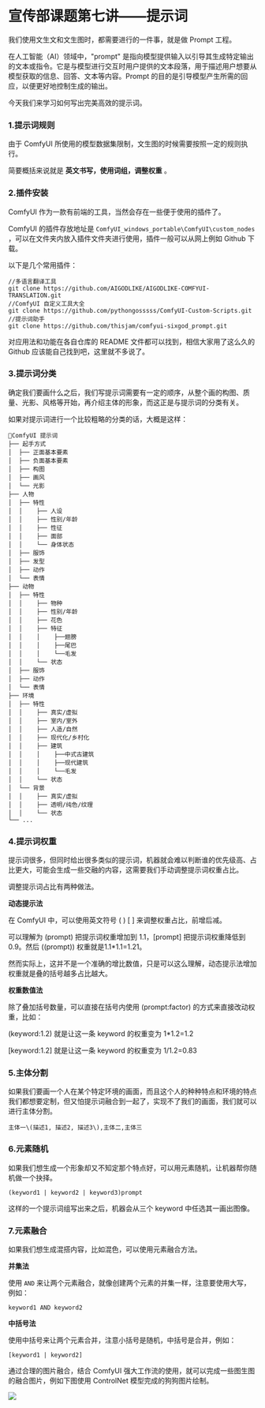 # 宣传部课题第七讲——提示词

我们使用文生文和文生图时，都需要进行的一件事，就是做 Prompt 工程。

在人工智能（AI）领域中，"prompt" 是指向模型提供输入以引导其生成特定输出的文本或指令。它是与模型进行交互时用户提供的文本段落，用于描述用户想要从模型获取的信息、回答、文本等内容。Prompt 的目的是引导模型产生所需的回应，以便更好地控制生成的输出。

今天我们来学习如何写出完美高效的提示词。

### 1.提示词规则

由于 ComfyUI 所使用的模型数据集限制，文生图的时候需要按照一定的规则执行。

简要概括来说就是 **英文书写，使用词组，调整权重** 。

### 2.插件安装

ComfyUI 作为一款有前端的工具，当然会存在一些便于使用的插件了。

ComfyUI 的插件存放地址是 `ComfyUI_windows_portable\ComfyUI\custom_nodes` ，可以在文件夹内放入插件文件夹进行使用，插件一般可以从网上例如 Github 下载。

以下是几个常用插件：

```
//多语言翻译工具
git clone https://github.com/AIGODLIKE/AIGODLIKE-COMFYUI-TRANSLATION.git
//ComfyUI 自定义工具大全
git clone https://github.com/pythongosssss/ComfyUI-Custom-Scripts.git
//提示词助手
git clone https://github.com/thisjam/comfyui-sixgod_prompt.git
```

对应用法和功能在各自仓库的 README 文件都可以找到，相信大家用了这么久的 Github 应该能自己找到吧，这里就不多说了。

### 3.提示词分类

确定我们要画什么之后，我们写提示词需要有一定的顺序，从整个画的构图、质量、光影、风格等开始，再介绍主体的形象，而这正是与提示词的分类有关。

如果对提示词进行一个比较粗略的分类的话，大概是这样：

```
📁ComfyUI 提示词    
├── 起手方式                   
│  ├── 正面基本要素
│  ├── 负面基本要素
│  ├── 构图
│  ├── 画风
│  └── 光影
├── 人物
│  ├── 特性
│  │    ├── 人设
│  │    ├── 性别/年龄
│  │    ├── 性征
│  │    ├── 面部
│  │    └── 身体状态
│  ├── 服饰
│  ├── 发型
│  ├── 动作
│  └── 表情
├── 动物
│  ├── 特性
│  │    ├── 物种
│  │    ├── 性别/年龄
│  │    ├── 花色
│  │    ├── 特征
│  │    │    ├──翅膀
│  │    │    ├──尾巴
│  │    │    └──毛发
│  │    └── 状态
│  ├── 服饰
│  ├── 动作
│  └── 表情
├── 环境
│  ├── 特性
│  │    ├── 真实/虚拟
│  │    ├── 室内/室外
│  │    ├── 人造/自然
│  │    ├── 现代化/乡村化
│  │    ├── 建筑
│  │    │    ├──中式古建筑
│  │    │    ├──现代建筑
│  │    │    └──毛发
│  │    └── 状态
│  └── 背景
│  │    ├── 真实/虚拟
│  │    ├── 透明/纯色/纹理
│  │    └── 状态          
└── ...              
```

### 4.提示词权重

提示词很多，但同时给出很多类似的提示词，机器就会难以判断谁的优先级高、占比更大，可能会生成一些交融的内容，这需要我们手动调整提示词权重占比。

调整提示词占比有两种做法。

**动态提示法**

在 ComfyUI 中，可以使用英文符号 ( ) [ ] 来调整权重占比，前增后减。

可以理解为 (prompt) 把提示词权重增加到 1.1，[prompt] 把提示词权重降低到 0.9。然后 ((prompt)) 权重就是1.1*1.1=1.21。

然而实际上，这并不是一个准确的增比数值，只是可以这么理解，动态提示法增加权重就是叠的括号越多占比越大。

**权重数值法**

除了叠加括号数量，可以直接在括号内使用 (prompt:factor) 的方式来直接改动权重，比如：

(keyword:1.2) 就是让这一条 keyword 的权重变为 1*1.2=1.2

[keyword:1.2] 就是让这一条 keyword 的权重变为 1/1.2=0.83

### 5.主体分割

如果我们要画一个人在某个特定环境的画面，而且这个人的种种特点和环境的特点我们都想要定制，但又怕提示词融合到一起了，实现不了我们的画面，我们就可以进行主体分割。

```
主体一\(描述1, 描述2, 描述3\),主体二,主体三
```

### 6.元素随机

如果我们想生成一个形象却又不知定那个特点好，可以用元素随机，让机器帮你随机做一个抉择。

```
(keyword1 | keyword2 | keyword3)prompt
```

这样的一个提示词组写出来之后，机器会从三个 keyword 中任选其一画出图像。

### 7.元素融合

如果我们想生成混搭内容，比如混色，可以使用元素融合方法。

**并集法**

使用 `AND` 来让两个元素融合，就像创建两个元素的并集一样，注意要使用大写，例如：

```
keyword1 AND keyword2
```

**中括号法**

使用中括号来让两个元素合并，注意小括号是随机，中括号是合并，例如：

```
[keyword1 | keyword2]
```

通过合理的图片融合，结合 ComfyUI 强大工作流的使用，就可以完成一些图生图的融合图片，例如下图使用 ControlNet 模型完成的狗狗图片绘制。

![](https://i0.hdslb.com/bfs/article/fcb88c17735c439654b48d3d7b6345a7ff3cddf6.png@1192w_1192h.avif)
